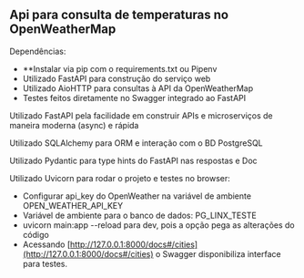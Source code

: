 ## Api para consulta de temperaturas no OpenWeatherMap

Dependências:

* **Instalar via pip com o requirements.txt ou Pipenv
* Utilizado FastAPI para construção do serviço web
* Utilizado AioHTTP para consultas à API da OpenWeatherMap
* Testes feitos diretamente no Swagger integrado ao FastAPI

Utilizado FastAPI pela facilidade em construir APIs e microserviços de maneira moderna (async) e rápida

Utilizado SQLAlchemy para ORM e interação com o BD PostgreSQL

Utilizado Pydantic para type hints do FastAPI nas respostas e Doc

Utilizado Uvicorn para rodar o projeto e testes no browser:
* Configurar api_key do OpenWeather na variável de ambiente OPEN_WEATHER_API_KEY
* Variável de ambiente para o banco de dados: PG_LINX_TESTE
* uvicorn main:app --reload para dev, pois a opção pega as alterações do código
* Acessando [http://127.0.0.1:8000/docs#/cities](http://127.0.0.1:8000/docs#/cities) o Swagger disponibiliza interface para testes.

